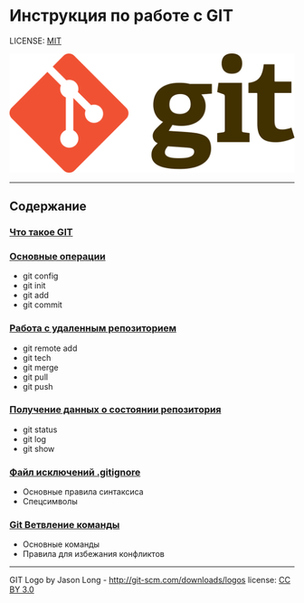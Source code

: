 # Инструкция по работе с GIT

LICENSE: [MIT](./license.md)

![](./assets/Git-logo.svg.png)

---

## Содержание
### [Что такое GIT](./git.md)
### [Основные операции](./basic_operations.md)
* git config
* git init
* git add
* git commit
### [Работа с удаленным репозиторием](./git_remote.md)
* git remote add
* git tech
* git merge
* git pull
* git push
### [Получение данных о состоянии репозитория](./git_status.md)
* git status
* git log
* git show
### [Файл исключений .gitignore](./gitignore.md)
* Основные правила синтаксиса
* Спецсимволы
### [Git Ветвление команды](./git_branch.md)
* Основные команды
* Правила для избежания конфликтов
---

GIT Logo by Jason Long - http://git-scm.com/downloads/logos license: [CC BY 3.0](https://creativecommons.org/licenses/by/3.0/)
